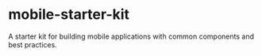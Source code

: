 # mobile-starter-kit
A starter kit for building mobile applications with common components and best practices.
